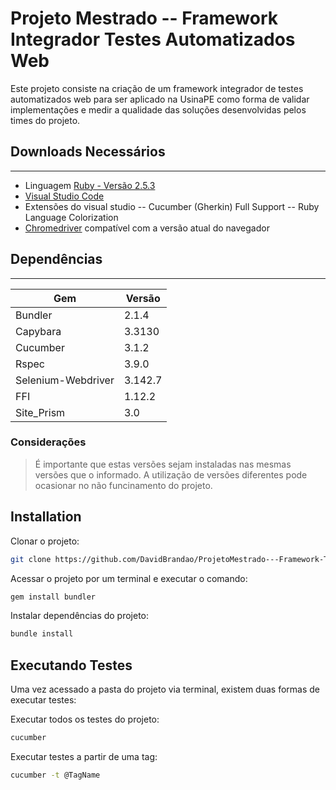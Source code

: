 # Projeto Mestrado -- Framework Integrador Testes Automatizados Web

Este projeto consiste na criação de um framework integrador de testes automatizados web para
ser aplicado na UsinaPE como forma de validar implementações e medir a qualidade das soluções
desenvolvidas pelos times do projeto.

## Downloads Necessários
---
- Linguagem [Ruby - Versão 2.5.3](https://github.com/oneclick/rubyinstaller2/releases/download/rubyinstaller-2.5.3-1/rubyinstaller-devkit-2.5.3-1-x64.exe)
- [Visual Studio Code](https://code.visualstudio.com/download)
- Extensões do visual studio
-- Cucumber (Gherkin) Full Support
-- Ruby Language Colorization
- [Chromedriver](https://chromedriver.chromium.org/downloads) compatível com a versão atual do navegador

## Dependências
---
| Gem                | Versão  |
| ------             | ------  |
| Bundler            | 2.1.4   |
| Capybara           | 3.3130  |
| Cucumber           | 3.1.2   |
| Rspec              | 3.9.0   |
| Selenium-Webdriver | 3.142.7 |
| FFI                | 1.12.2  |
| Site_Prism         | 3.0     |

### Considerações

> É importante que estas versões sejam instaladas
>  nas mesmas versões que o informado.
> A utilização de versões diferentes pode ocasionar
> no não funcinamento do projeto.

## Installation

Clonar o projeto:

```sh
git clone https://github.com/DavidBrandao/ProjetoMestrado---Framework-Testes.git
```
Acessar o projeto por um terminal e executar o comando:

```sh
gem install bundler
```
Instalar dependências do projeto:

```sh
bundle install
```

## Executando Testes

Uma vez acessado a pasta do projeto via terminal, existem duas formas de executar testes:

Executar todos os testes do projeto:

```sh
cucumber
```

Executar testes a partir de uma tag:

```sh
cucumber -t @TagName
```